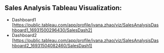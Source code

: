## Sales Analysis Tableau Visualization:
* Dashboard1 [https://public.tableau.com/app/profile/ivana.zhao/viz/SalesAnalysisDashboard1_16931500296430/SalesDash2]
* Dashboard2 [https://public.tableau.com/app/profile/ivana.zhao/viz/SalesAnalysisDashboard2_16931504082460/SalesDash1]
